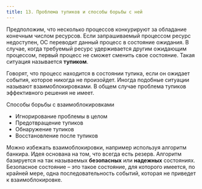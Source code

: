 ```yaml
---
title: 13. Проблема тупиков и способы борьбы с ней
---
```


Предположим, что несколько процессов конкурируют за обладание конечным числом ресурсов. Если запрашиваемый процессом ресурс недоступен, ОС переводит данный процесс в состояние ожидания. В случае, когда требуемый ресурс удерживается другим ожидающим процессом, первый процесс не сможет сменить свое состояние. Такая ситуация называется **тупиком**. 

Говорят, что процесс находится в состоянии тупика, если он ожидает события, которое никогда не произойдет. Иногда подобные ситуации называют взаимоблокировками. В общем случае проблема тупиков эффективного решения не имеет.

Способы борьбы с взаимоблокировками

- Игнорирование проблемы в целом 
- Предотвращение тупиков      
- Обнаружение тупиков 
- Восстановление после тупиков

Можно избежать взаимоблокировки, например используя алгоритм банкира. Идея основана на том, что всегда есть резерв. Алгоритм базируется на так называемых **безопасных** или **надежных** состояниях. Безопасное состояние – это такое состояние, для которого имеется, по крайней мере, одна последовательность событий, которая не приведет к взаимоблокировке. 